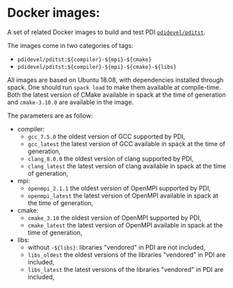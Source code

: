 # Docker images:

A set of related Docker images to build and test PDI 
[`pdidevel/pditst`](https://hub.docker.com/repository/docker/pdidevel/pditst).

The images come in two categories of tags:
* `pdidevel/pditst:${compiler}-${mpi}-${cmake}`
* `pdidevel/pditst:${compiler}-${mpi}-${cmake}-${libs}`

All images are based on Ubuntu 18.08, with dependencies installed through
spack.
One should run `spack load` to make them available at compile-time.
Both the latest version of CMake available in spack at the time of
generation and `cmake-3.10.0` are available in the image.

The parameters are as follow:
* compiler:
  - `gcc_7.5.0`  the oldest version of GCC supported by PDI,
  - `gcc_latest` the latest version of GCC available in spack at the time of
    generation,
  - `clang_8.0.0`  the oldest version of clang supported by PDI,
  - `clang_latest` the latest version of clang available in spack at the time
    of generation,
* mpi:
  - `openmpi_2.1.1`  the oldest version of OpenMPI supported by PDI,
  - `openmpi_latest` the latest version of OpenMPI available in spack at the
    time of generation,
* cmake:
  - `cmake_3.10`  the oldest version of OpenMPI supported by PDI,
  - `cmake_latest` the latest version of OpenMPI available in spack at the
    time of generation,
* libs:
  - without `-${libs}`: libraries "vendored" in PDI are not included,
  - `libs_oldest` the oldest versions of the libraries "vendored" in PDI are
    included,
  - `libs_latest` the latest versions of the libraries "vendored" in PDI are
    included,
